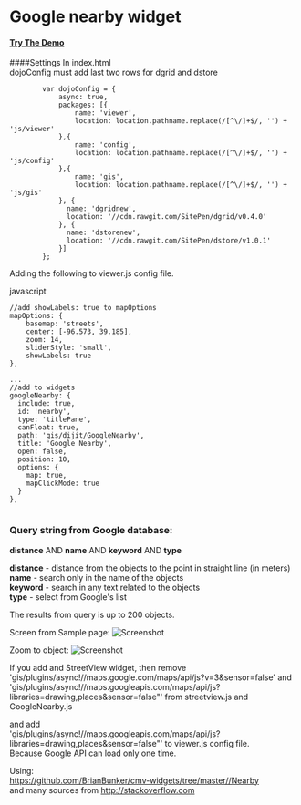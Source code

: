 # Google nearby widget


#### [Try The Demo](http://aspetkov.github.io/)  

  

  

####Settings
In index.html  
dojoConfig must add last two rows for dgrid and dstore

```
        var dojoConfig = {
            async: true, 
            packages: [{
                name: 'viewer',
                location: location.pathname.replace(/[^\/]+$/, '') + 'js/viewer'
            },{
                name: 'config',
                location: location.pathname.replace(/[^\/]+$/, '') + 'js/config'
            },{
                name: 'gis',
                location: location.pathname.replace(/[^\/]+$/, '') + 'js/gis'
            }, {
              name: 'dgridnew',
              location: '//cdn.rawgit.com/SitePen/dgrid/v0.4.0'
            }, {
              name: 'dstorenew',
              location: '//cdn.rawgit.com/SitePen/dstore/v1.0.1'
            }]
        };

```


Adding the following to viewer.js config file.

javascript  
```
//add showLabels: true to mapOptions
mapOptions: {  
    basemap: 'streets',  
    center: [-96.573, 39.185],  
    zoom: 14,  
    sliderStyle: 'small',  
    showLabels: true  
},

...
//add to widgets
googleNearby: {
  include: true,
  id: 'nearby',
  type: 'titlePane',
  canFloat: true,
  path: 'gis/dijit/GoogleNearby',
  title: 'Google Nearby',
  open: false,
  position: 10,
  options: {
    map: true,
    mapClickMode: true
  }
},


```

### Query string from Google database:  
**distance** AND **name** AND **keyword** AND **type**

**distance** - distance from the objects to the point in straight line (in meters)  
**name** - search only in the name of the objects  
**keyword** - search in any text related to the objects  
**type** - select from Google's list  

The results from query is up to 200 objects.

Screen from Sample page:
![Screenshot](https://github.com/aspetkov/cmv-widgets/blob/master/GoogleNearby/screenshot.PNG)

Zoom to object:
![Screenshot](https://github.com/aspetkov/cmv-widgets/blob/master/GoogleNearby/zoomto.PNG)  

If you add and StreetView widget, then remove  
'gis/plugins/async!//maps.google.com/maps/api/js?v=3&sensor=false' and   
'gis/plugins/async!//maps.googleapis.com/maps/api/js?libraries=drawing,places&sensor=false"'
from streetview.js and GoogleNearby.js   

and add  
'gis/plugins/async!//maps.googleapis.com/maps/api/js?libraries=drawing,places&sensor=false"'
to viewer.js config file.  
Because Google API can load only one time.

Using:  
https://github.com/BrianBunker/cmv-widgets/tree/master//Nearby  
and many sources from http://stackoverflow.com  
